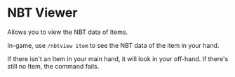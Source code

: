 # NBT Viewer

Allows you to view the NBT data of Items.

In-game, use `/nbtview item` to see the NBT data of the item in your hand.

If there isn't an Item in your main hand, it will look in your off-hand. If there's still no Item, the command fails.
